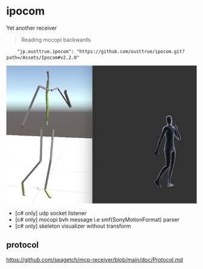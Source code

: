 # ipocom
Yet another receiver

> Reading mocopi backwards

```
    "jp.ousttrue.ipocom": "https://github.com/ousttrue/ipocom.git?path=/Assets/Ipocom#v2.2.0"
```

![debug_skeleton](Assets/Ipocom/Documentation~/debug_skeleton.jpg)

* [c# only] udp socket listener
* [c# only] mocopi bvh message i.e smf(SonyMotionFormat) parser
* [c# only] skeleton visualizer without transform

## protocol

https://github.com/seagetch/mcp-receiver/blob/main/doc/Protocol.md

